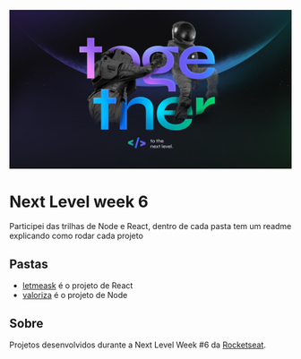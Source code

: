 <p align="center">
  <img src="./.github/banner.png" />
</p>

# Next Level week 6 
Participei das trilhas de Node e React, dentro de cada pasta tem um readme explicando como rodar cada projeto

## Pastas
- [letmeask](/letmeask) é o projeto de React
- [valoriza](/valoriza) é o projeto de Node

## Sobre
Projetos desenvolvidos durante a Next Level Week #6 da [Rocketseat](https://rocketseat.com.br/).